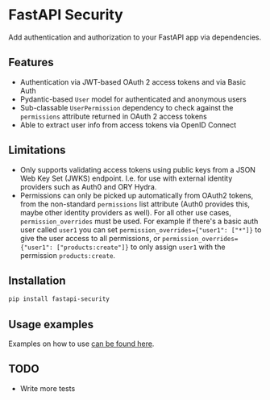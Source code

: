 # FastAPI Security

Add authentication and authorization to your FastAPI app via dependencies.

## Features

- Authentication via JWT-based OAuth 2 access tokens and via Basic Auth
- Pydantic-based `User` model for authenticated and anonymous users
- Sub-classable `UserPermission` dependency to check against the `permissions` attribute returned in OAuth 2 access tokens
- Able to extract user info from access tokens via OpenID Connect

## Limitations

- Only supports validating access tokens using public keys from a JSON Web Key Set (JWKS) endpoint. I.e. for use with external identity providers such as Auth0 and ORY Hydra.
- Permissions can only be picked up automatically from OAuth2 tokens, from the non-standard `permissions` list attribute (Auth0 provides this, maybe other identity providers as well). For all other use cases, `permission_overrides` must be used. For example if there's a basic auth user called `user1` you can set `permission_overrides={"user1": ["*"]}` to give the user access to all permissions, or `permission_overrides={"user1": ["products:create"]}` to only assign `user1` with the permission `products:create`.


## Installation

```bash
pip install fastapi-security
```

## Usage examples

Examples on how to use [can be found here](/examples).

## TODO

- Write more tests
